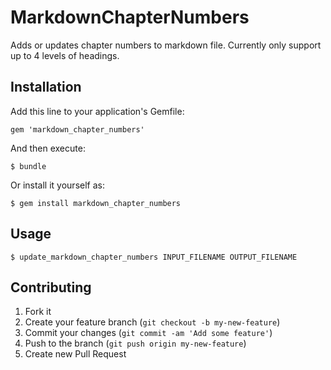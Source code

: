# MarkdownChapterNumbers

Adds or updates chapter numbers to markdown file. 
Currently only support up to 4 levels of headings.

## Installation

Add this line to your application's Gemfile:

    gem 'markdown_chapter_numbers'

And then execute:

    $ bundle

Or install it yourself as:

    $ gem install markdown_chapter_numbers

## Usage

    $ update_markdown_chapter_numbers INPUT_FILENAME OUTPUT_FILENAME

## Contributing

1. Fork it
2. Create your feature branch (`git checkout -b my-new-feature`)
3. Commit your changes (`git commit -am 'Add some feature'`)
4. Push to the branch (`git push origin my-new-feature`)
5. Create new Pull Request

